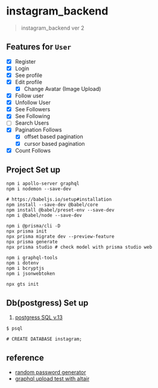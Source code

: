 # instagram_backend

> instagram_backend ver 2

## Features for `User`

- [x] Register
- [x] Login
- [x] See profile
- [x] Edit profile
  - [x] Change Avatar (Image Upload)
- [x] Follow user
- [x] Unfollow User
- [x] See Followers
- [x] See Following
- [ ] Search Users
- [x] Pagination Follows
  - [x] offset based pagination
  - [x] cursor based pagination
- [x] Count Follows

## Project Set up

```
npm i apollo-server graphql
npm i nodemon --save-dev

# https://babeljs.io/setup#installation
npm install --save-dev @babel/core
npm install @babel/preset-env --save-dev
npm i @babel/node --save-dev

npm i @prisma/cli -D
npx prisma init
npx prisma migrate dev --preview-feature
npx prisma generate
npx prisma studio # check model with prisma studio web

npm i graphql-tools
npm i dotenv
npm i bcryptjs
npm i jsonwebtoken

npx gts init
```

## Db(postgress) Set up

1. [postgress SQL v.13](https://postgresapp.com/downloads.html)

```
$ psql

# CREATE DATABASE instagram;
```

## reference

- [random password generator](https://randomkeygen.com/)
- [graphql upload test with altair](https://altair.sirmuel.design/)
